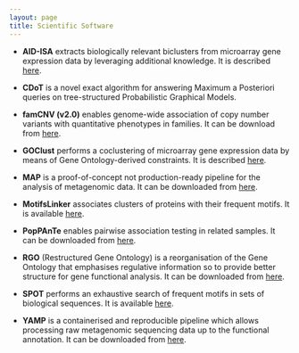 ```yaml
---
layout: page
title: Scientific Software 
---
```



- **AID-ISA** extracts biologically relevant biclusters from microarray gene expression data by leveraging additional knowledge. It is described [here](http://compbio.di.unito.it/tools/AID-ISA/index.html).

- **CDoT** is a novel exact algorithm for answering Maximum a Posteriori queries on tree-structured Probabilistic Graphical Models. 

- **famCNV (v2.0)** enables genome-wide association of copy number variants with quantitative phenotypes in families. It can be download from [here](http://www.twinsuk.ac.uk/project/famcnv/).

- **GOClust** performs a coclustering of microarray gene expression data by means of Gene Ontology-derived constraints.  It is described [here](http://compbio.di.unito.it/tools/GOClust/index.html).

- **MAP** is a proof-of-concept not production-ready pipeline for the analysis of metagenomic data. It can be downloaded from [here](https://github.com/alesssia/MAP).

- **MotifsLinker** associates clusters of proteins with their frequent motifs. It is available [here](http://compbio.di.unito.it/tools/recomb/motifslinker.html).

- **PopPAnTe** enables pairwise association testing in related samples. It can be downloaded from [here](http://www.twinsuk.ac.uk/project/poppante/).

- **RGO** (Restructured Gene Ontology) is a reorganisation of the Gene Ontology that emphasises regulative information so to provide better structure for gene functional analysis. It can be downloaded from [here](http://compbio.di.unito.it/tools/RGO/index.html).

- **SPOT** performs an exhaustive search of frequent motifs in sets of biological sequences. It is available [here](http://compbio.di.unito.it/tools/spot/spot.html).

- **YAMP** is a containerised and reproducible pipeline which allows processing raw metagenomic sequencing data up to the functional annotation. It can be downloaded from [here](https://github.com/alesssia/YAMP).

